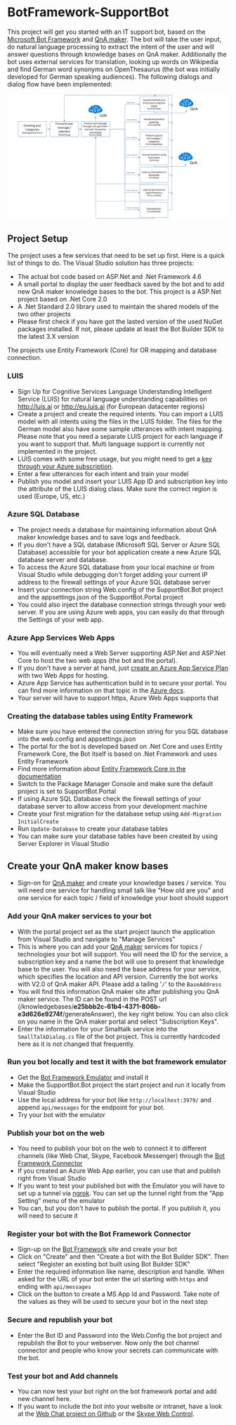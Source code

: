 # BotFramework-SupportBot
This project will get you started with an IT support bot, based on the [Microsoft Bot Framework](https://dev.botframework.com) and [QnA maker](https://qnamaker.ai/). The bot will take the user input, do natural language processing to extract the intent of the user and will answer questions through knowledge bases on QnA maker. Additionally the bot uses external services for translation, looking up words on Wikipedia and find German word synonyms on OpenThesaurus (the bot was initially developed for German speaking audiences). The following dialogs and dialog flow have been implemented:

![alt text](./ReferenceImages/DialogModel.png "Dialog Model")

## Project Setup

The project uses a few services that need to be set up first. Here is a quick list of things to do. The Visual Studio solution has three projects:
- The actual bot code based on ASP.Net and .Net Framework 4.6
- A small portal to display the user feedback saved by the bot and to add new QnA maker knowledge bases to the bot. This project is a ASP.Net project based on .Net Core 2.0
- A .Net Standard 2.0 library used to maintain the shared models of the two other projects
- Please first check if you have got the lasted version of the used NuGet packages installed. If not, please update at least the Bot Builder SDK to the latest 3.X version

The projects use Entity Framework (Core) for OR mapping and database connection.

### LUIS 
- Sign Up for Cognitive Services Language Understanding Intelligent Service (LUIS) for natural language understanding capabilities on http://luis.ai or http://eu.luis.ai (for European datacenter regions)
- Create a project and create the required intents. You can import a LUIS model with all intents using the files in the LUIS folder. The files for the German model also have some sample utterances with intent mapping. Please note that you need a separate LUIS project for each language if you want to support that. Multi language support is currently not implemented in the project.
- LUIS comes with some free usage, but you might need to get a [key through your Azure subscription](https://docs.microsoft.com/en-us/azure/cognitive-services/LUIS/AzureIbizaSubscription).
- Enter a few utterances for each intent and train your model
- Publish you model and insert your LUIS App ID and subscription key into the attribute of the LUIS dialog class. Make sure the correct region is used (Europe, US, etc.)

### Azure SQL Database
- The project needs a database for maintaining information about QnA maker knowledge bases and to save logs and feedback.
- If you don't have a SQL database (Microsoft SQL Server or Azure SQL Database) accessible for your bot application create a new Azure SQL database server and database.
- To access the Azure SQL database from your local machine or from Visual Studio while debugging don't forget adding your current IP address to the firewall settings of your Azure SQL database server
- Insert your connection string Web.config of the SupportBot.Bot project and the appsettings.json of the SupportBot.Portal project
- You could also inject the database connection strings through your web server. If you are using Azure web apps, you can easily do that through the Settings of your web app.

### Azure App Services Web Apps
- You will eventually need a Web Server supporting ASP.Net and ASP.Net Core to host the two web apps (the bot and the portal).
- If you don't have a server at hand, just [create an Azure App Service Plan](https://docs.microsoft.com/en-us/azure/app-service/app-service-web-get-started-dotnet) with two Web Apps for hosting.
- Azure App Service has authentication build in to secure your portal. You can find more information on that topic in the [Azure docs](https://docs.microsoft.com/en-us/azure/app-service/app-service-authentication-overview).
- Your server will have to support https, Azure Web Apps supports that

### Creating the database tables using Entity Framework
- Make sure you have entered the connection string for you SQL database into the web.config and appsettings.json
- The portal for the bot is developed based on .Net Core and uses Entity Framework Core, the Bot itself is based on .Net Framework and uses Entity Framework
- Find more information about [Entity Framework Core in the documentation](https://docs.microsoft.com/en-us/ef/core/get-started/aspnetcore/new-db)
- Switch to the Package Manager Console and make sure the default project is set to SupportBot.Portal
- If using Azure SQL Database check the firewall settings of your database server to allow access from your development machine
- Create your first migration for the database setup using ```Add-Migration InitialCreate```
- Run ```Update-Database``` to create your database tables
- You can make sure your database tables have been created by using Server Explorer in Visual Studio
## Create your QnA maker know bases
- Sign-on for [QnA maker](https://qnamaker.ai/) and create your knowledge bases / service. You will need one service for handling small talk like "How old are you" and one service for each topic / field of knowledge your boot should support
### Add your QnA maker services to your bot
- With the portal project set as the start project launch the application from Visual Studio and navigate to "Manage Services"
- This is where you can add your [QnA maker](https://qnamaker.ai/) services for topics / technologies your bot will support. You will need the ID for the service, a subscription key and a name the bot will use to present that knowledge base to the user. You will also need the base address for your service, which specifies the location and API version. Currently the bot works with V2.0 of QnA maker API. Please add a tailing '```/```' to the ```BaseAddress```
- You will find this information QnA maker site after publishing you QnA maker service. The ID can be found in the POST url (/knowledgebases/**e25bbb2c-61b4-4371-806b-e3d626e9274f**/generateAnswer), the key right below. You can also click on you name in the QnA maker portal and select "Subscription Keys".
- Enter the information for your Smalltalk service into the ```SmallTalkDialog.cs``` file of the bot project. This is currently hardcoded here as it is not changed that frequently.

### Run you bot locally and test it with the bot framework emulator
- Get the [Bot Framework Emulator](https://github.com/Microsoft/BotFramework-Emulator) and install it
- Make the SupportBot.Bot project the start project and run it locally from Visual Studio
- Use the local address for your bot like ```http://localhost:3979/``` and append ```api/messages``` for the endpoint for your bot. 
- Try your bot with the emulator

### Publish your bot on the web
- You need to publish your bot on the web to connect it to different channels (like Web Chat, Skype, Facebook Messenger) through the [Bot Framework Connector](https://dev.botframework.com)
- If you created an Azure Web App earlier, you can use that and publish right from Visual Studio
- If you want to test your published bot with the Emulator you will have to set up a tunnel via [ngrok](https://ngrok.com/). You can set up the tunnel right from the "App Setting" menu of the emulator 
- You can, but you don't have to publish the portal. If you publish it, you will need to secure it

### Register your bot with the Bot Framework Connector
- Sign-up on the [Bot Framework](https://dev.botframework.com) site and create your bot
- Click on "Create" and then "Create a bot with the Bot Builder SDK". Then select "Register an existing bot built using Bot Builder SDK"
- Enter the required information like name, description and handle. When asked for the URL of your bot enter the url starting with ```https``` and ending with ```api/messages```
- Click on the button to create a MS App Id and Password. Take note of the values as they will be used to secure your bot in the next step

### Secure and republish your bot
- Enter the Bot ID and Password into the Web.Config the bot project and republish the Bot to your webserver. Now only the bot channel connector and people who know your secrets can communicate with the bot.

### Test your bot and Add channels
- You can now test your bot right on the bot framework portal and  add new channel here.
- If you want to include the bot into your website or intranet, have a look at the [Web Chat project on Github](https://github.com/Microsoft/BotFramework-WebChat) or the [Skype Web Control](https://dev.skype.com/webcontrol).












